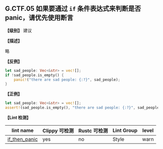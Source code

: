 ## G.CTF.05    如果要通过 `if` 条件表达式来判断是否panic，请优先使用断言

**【级别】** 建议

**【描述】**

略

**【反例】**

```rust
let sad_people: Vec<&str> = vec![];
if !sad_people.is_empty() {
    panic!("there are sad people: {:?}", sad_people);
}
```

**【正例】**

```rust
let sad_people: Vec<&str> = vec![];
assert!(sad_people.is_empty(), "there are sad people: {:?}", sad_people);
```

**【Lint 检测】**

| lint name                                                    | Clippy 可检测 | Rustc 可检测 | Lint Group | level |
| ------------------------------------------------------------ | ------------- | ------------ | ---------- | ----- |
| [if_then_panic](https://rust-lang.github.io/rust-clippy/master/#if_then_panic) | yes           | no           | Style   |warn|



